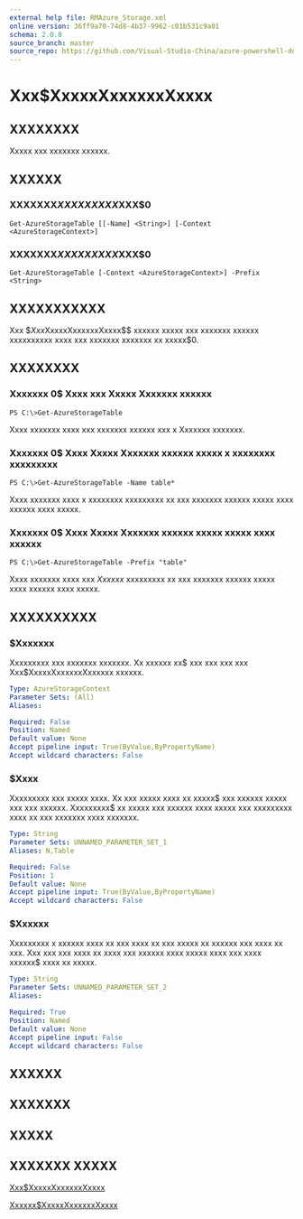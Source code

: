 ```yaml
---
external help file: RMAzure_Storage.xml
online version: 36ff9a70-74d8-4b37-9962-c01b531c9a01
schema: 2.0.0
source_branch: master
source_repo: https://github.com/Visual-Studio-China/azure-powershell-docs-int
---
```


# Xxx$XxxxxXxxxxxxXxxxx
## XXXXXXXX
Xxxxx xxx xxxxxxx xxxxxx.

## XXXXXX

### XXXXXXX$XXXXXXXXX$XXX$0
```
Get-AzureStorageTable [[-Name] <String>] [-Context <AzureStorageContext>]
```

### XXXXXXX$XXXXXXXXX$XXX$0
```
Get-AzureStorageTable [-Context <AzureStorageContext>] -Prefix <String>
```

## XXXXXXXXXXX
Xxx $$Xxx$XxxxxXxxxxxxXxxxx$$ xxxxxx xxxxx xxx xxxxxxx xxxxxx xxxxxxxxxx xxxx xxx xxxxxxx xxxxxxx xx xxxxx$0.

## XXXXXXXX

### Xxxxxxx 0$ Xxxx xxx Xxxxx Xxxxxxx xxxxxx
```
PS C:\>Get-AzureStorageTable
```

Xxxx xxxxxxx xxxx xxx xxxxxxx xxxxxx xxx x Xxxxxxx xxxxxxx.

### Xxxxxxx 0$ Xxxx Xxxxx Xxxxxxx xxxxxx xxxxx x xxxxxxxx xxxxxxxxx
```
PS C:\>Get-AzureStorageTable -Name table*
```

Xxxx xxxxxxx xxxx x xxxxxxxx xxxxxxxxx xx xxx xxxxxxx xxxxxx xxxxx xxxx xxxxxx xxxx xxxxx.

### Xxxxxxx 0$ Xxxx Xxxxx Xxxxxxx xxxxxx xxxxx xxxxx xxxx xxxxxx
```
PS C:\>Get-AzureStorageTable -Prefix "table"
```

Xxxx xxxxxxx xxxx xxx $Xxxxxx$ xxxxxxxxx xx xxx xxxxxxx xxxxxx xxxxx xxxx xxxxxx xxxx xxxxx.

## XXXXXXXXXX

### $Xxxxxxx
Xxxxxxxxx xxx xxxxxxx xxxxxxx.
Xx xxxxxx xx$ xxx xxx xxx xxx Xxx$XxxxxXxxxxxxXxxxxxx xxxxxx.

```yaml
Type: AzureStorageContext
Parameter Sets: (All)
Aliases: 

Required: False
Position: Named
Default value: None
Accept pipeline input: True(ByValue,ByPropertyName)
Accept wildcard characters: False
```

### $Xxxx
Xxxxxxxxx xxx xxxxx xxxx.
Xx xxx xxxxx xxxx xx xxxxx$ xxx xxxxxx xxxxx xxx xxx xxxxxx.
Xxxxxxxxx$ xx xxxxx xxx xxxxxx xxxx xxxxx xxx xxxxxxxxx xxxx xx xxx xxxxxxx xxxx xxxxxxx.

```yaml
Type: String
Parameter Sets: UNNAMED_PARAMETER_SET_1
Aliases: N,Table

Required: False
Position: 1
Default value: None
Accept pipeline input: True(ByValue,ByPropertyName)
Accept wildcard characters: False
```

### $Xxxxxx
Xxxxxxxxx x xxxxxx xxxx xx xxx xxxx xx xxx xxxxx xx xxxxxx xxx xxxx xx xxx.
Xxx xxx xxx xxxx xx xxxx xxx xxxxxx xxxx xxxxx xxxx xxx xxxx xxxxxx$ xxxx xx xxxxx.

```yaml
Type: String
Parameter Sets: UNNAMED_PARAMETER_SET_2
Aliases: 

Required: True
Position: Named
Default value: None
Accept pipeline input: False
Accept wildcard characters: False
```

## XXXXXX

## XXXXXXX

## XXXXX

## XXXXXXX XXXXX

[Xxx$XxxxxXxxxxxxXxxxx](36ff9a70-74d8-4b37-9962-c01b531c9a01)

[Xxxxxx$XxxxxXxxxxxxXxxxx](f287198d-609e-4ac1-9221-9ce5453a732e)



